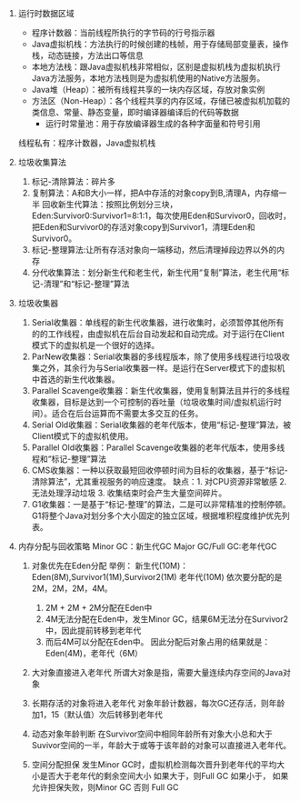 1. 运行时数据区域
    * 程序计数器：当前线程所执行的字节码的行号指示器
    * Java虚拟机栈：方法执行的时候创建的栈帧，用于存储局部变量表，操作栈，动态链接，方法出口等信息
    * 本地方法栈：跟Java虚拟机栈非常相似，区别是虚拟机栈为虚拟机执行Java方法服务，本地方法栈则是为虚拟机使用的Native方法服务。
    * Java堆（Heap）：被所有线程共享的一块内存区域，存放对象实例
    * 方法区（Non-Heap）：各个线程共享的内存区域，存储已被虚拟机加载的类信息、常量、静态变量，即时编译器编译后的代码等数据
        * 运行时常量池：用于存放编译器生成的各种字面量和符号引用

    线程私有：程序计数器，Java虚拟机栈

2. 垃圾收集算法
    1. 标记-清除算法：碎片多
    2. 复制算法：A和B大小一样，把A中存活的对象copy到B,清理A，内存缩一半
       回收新生代算法：按照比例划分三块，Eden:Survivor0:Survivor1=8:1:1，每次使用Eden和Survivor0，回收时，把Eden和Survivor0的存活对象copy到Survivor1，清理Eden和Survivor0。
    3. 标记-整理算法:让所有存活对象向一端移动，然后清理掉段边界以外的内存
    4. 分代收集算法：划分新生代和老生代，新生代用“复制”算法，老生代用“标记-清理”和“标记-整理”算法


3. 垃圾收集器
    1. Serial收集器：单线程的新生代收集器，进行收集时，必须暂停其他所有的的工作线程，由虚拟机在后台自动发起和自动完成。对于运行在Client模式下的虚拟机是一个很好的选择。
    2. ParNew收集器：Serial收集器的多线程版本，除了使用多线程进行垃圾收集之外，其余行为与Serial收集器一样。是运行在Server模式下的虚拟机中首选的新生代收集器。
    3. Parallel Scavenge收集器：新生代收集器，使用复制算法且并行的多线程收集器，目标是达到一个可控制的吞吐量（垃圾收集时间/虚拟机运行时间）。适合在后台运算而不需要太多交互的任务。
    4. Serial Old收集器：Serial收集器的老年代版本，使用“标记-整理”算法，被Client模式下的虚拟机使用。
    5. Parallel Old收集器：Parallel Scavenge收集器的老年代版本，使用多线程和“标记-整理”算法
    6. CMS收集器：一种以获取最短回收停顿时间为目标的收集器，基于“标记-清除算法”，尤其重视服务的响应速度。
        缺点：1. 对CPU资源非常敏感 2. 无法处理浮动垃圾 3. 收集结束时会产生大量空间碎片。
    7. G1收集器：一是基于“标记-整理”的算法，二是可以非常精准的控制停顿。G1将整个Java对划分多个大小固定的独立区域，根据堆积程度维护优先列表。

4. 内存分配与回收策略
    Minor GC：新生代GC
    Major GC/Full GC:老年代GC

    1. 对象优先在Eden分配
        举例：
        新生代(10M)：Eden(8M),Survivor1(1M),Survivor2(1M)
        老年代(10M)
        依次要分配的是2M，2M，2M，4M。
        1. 2M + 2M + 2M分配在Eden中
        2. 4M无法分配在Eden中，发生Minor GC，结果6M无法分在Survivor2中，因此提前转移到老年代
        3. 而后4M可以分配在Eden中。
        因此分配后对象占用的结果就是：Eden(4M)，老年代（6M）

    2. 大对象直接进入老年代
        所谓大对象是指，需要大量连续内存空间的Java对象

    3. 长期存活的对象将进入老年代
        对象年龄计数器，每次GC还存活，则年龄加1，15（默认值）次后转移到老年代

    4. 动态对象年龄判断
        在Survivor空间中相同年龄所有对象大小总和大于Suvivor空间的一半，年龄大于或等于该年龄的对象可以直接进入老年代。

    5. 空间分配担保
        发生Minor GC时，虚拟机检测每次晋升到老年代的平均大小是否大于老年代的剩余空间大小
            如果大于，则Full GC
            如果小于，
                如果允许担保失败，则Minor GC
                否则 Full GC
            
